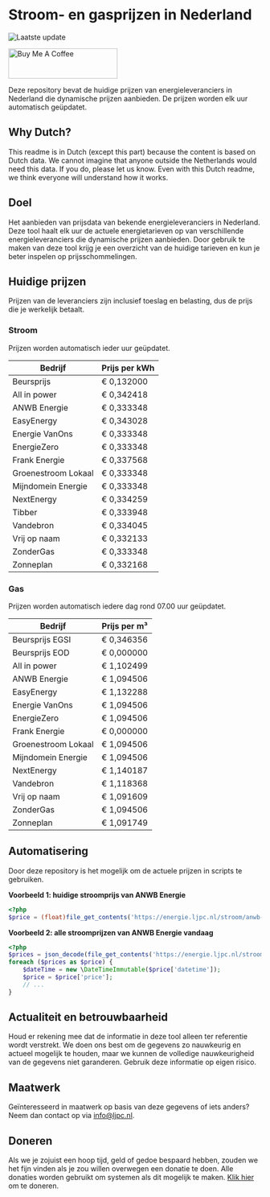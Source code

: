 # Stroom- en gasprijzen in Nederland

![Laatste update](https://img.shields.io/badge/laatste%20update-2023--09--17%2018%3A00%20CET-brightgreen)

<a href="https://www.buymeacoffee.com/Lars-" target="_blank"><img src="https://cdn.buymeacoffee.com/buttons/v2/default-orange.png" alt="Buy Me A Coffee" height="60" style="height: 60px !important;width: 217px !important;" ></a>

Deze repository bevat de huidige prijzen van energieleveranciers in Nederland die dynamische prijzen aanbieden. De prijzen worden elk uur automatisch geüpdatet.

## Why Dutch?

This readme is in Dutch (except this part) because the content is based on Dutch data. We cannot imagine that anyone outside the Netherlands would need this data. If you do, please let us know. Even with this Dutch readme, we think
everyone will understand how it works.

## Doel

Het aanbieden van prijsdata van bekende energieleveranciers in Nederland. Deze tool haalt elk uur de actuele energietarieven op van verschillende energieleveranciers die dynamische prijzen aanbieden. Door gebruik te maken van deze tool
krijg je een overzicht van de huidige tarieven en kun je beter inspelen op prijsschommelingen.

## Huidige prijzen

Prijzen van de leveranciers zijn inclusief toeslag en belasting, dus de prijs die je werkelijk betaalt.

### Stroom

Prijzen worden automatisch ieder uur geüpdatet.

 Bedrijf | Prijs per kWh 
---------|---------------
Beursprijs | € 0,132000
All in power | € 0,342418
ANWB Energie | € 0,333348
EasyEnergy | € 0,343028
Energie VanOns | € 0,333348
EnergieZero | € 0,333348
Frank Energie | € 0,337568
Groenestroom Lokaal | € 0,333348
Mijndomein Energie | € 0,333348
NextEnergy | € 0,334259
Tibber | € 0,333948
Vandebron | € 0,334045
Vrij op naam | € 0,332133
ZonderGas | € 0,333348
Zonneplan | € 0,332168


### Gas

Prijzen worden automatisch iedere dag rond 07.00 uur geüpdatet.

 Bedrijf | Prijs per m³ 
---------|--------------
Beursprijs EGSI | € 0,346356
Beursprijs EOD | € 0,000000
All in power | € 1,102499
ANWB Energie | € 1,094506
EasyEnergy | € 1,132288
Energie VanOns | € 1,094506
EnergieZero | € 1,094506
Frank Energie | € 0,000000
Groenestroom Lokaal | € 1,094506
Mijndomein Energie | € 1,094506
NextEnergy | € 1,140187
Vandebron | € 1,118368
Vrij op naam | € 1,091609
ZonderGas | € 1,094506
Zonneplan | € 1,091749


## Automatisering

Door deze repository is het mogelijk om de actuele prijzen in scripts te gebruiken.

**Voorbeeld 1: huidige stroomprijs van ANWB Energie**

```php
<?php
$price = (float)file_get_contents('https://energie.ljpc.nl/stroom/anwb-energie-nu.txt');

```

**Voorbeeld 2: alle stroomprijzen van ANWB Energie vandaag**

```php
<?php
$prices = json_decode(file_get_contents('https://energie.ljpc.nl/stroom/all-in-power-vandaag.json'),true);
foreach ($prices as $price) {
    $dateTime = new \DateTimeImmutable($price['datetime']);
    $price = $price['price'];
    // ...
}
```

## Actualiteit en betrouwbaarheid

Houd er rekening mee dat de informatie in deze tool alleen ter referentie wordt verstrekt. We doen ons best om de gegevens zo nauwkeurig en actueel mogelijk te houden, maar we kunnen de volledige nauwkeurigheid van de gegevens niet
garanderen. Gebruik deze informatie op eigen risico.

## Maatwerk

Geïnteresseerd in maatwerk op basis van deze gegevens of iets anders? Neem dan contact op
via [info@ljpc.nl](mailto:info@ljpc.nl?subject=Energie%20prijzen).

## Doneren

Als we je zojuist een hoop tijd, geld of gedoe bespaard hebben, zouden we het fijn vinden als je zou willen overwegen een
donatie te doen. Alle donaties worden gebruikt om systemen als dit mogelijk te
maken. [Klik hier](https://www.buymeacoffee.com/Lars-) om te doneren.
